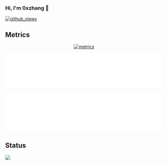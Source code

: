 ### Hi, I'm 0xzhang 👋
[![github_views](https://komarev.com/ghpvc/?username=0xzhang)](https://github.com/0xzhang/0xzhang/)

<!--
**0xzhang/0xzhang** is a ✨ _special_ ✨ repository because its `README.md` (this file) appears on your GitHub profile.

- I am a C++ developer working in ChengDu, China.
- My interests are mainly in high-performance computing, and I also focus on compilers, operating systems, computer graphics and other areas.

Here are some ideas to get you started:

- 🔭 I’m currently working on ...
- 🌱 I’m currently learning ...
- 👯 I’m looking to collaborate on ...
- 🤔 I’m looking for help with ...
- 💬 Ask me about ...
- 📫 How to reach me: ...
- 😄 Pronouns: ...
- ⚡ Fun fact: ...

[![0xzhang's GitHub stats](https://github-readme-stats.vercel.app/api?username=0xzhang&show_icons=true&theme=buefy)]()
[![Top Langs](https://github-readme-stats.vercel.app/api/top-langs/?username=0xzhang&layout=compact)]()
	<img src="https://github-readme-stats.vercel.app/api/top-langs/?username=0xzhang&layout=compact&hide_border=true">
-->

## Metrics
<p align="center">
	<a href="https://github.com/0xzhang"><img src="https://raw.githubusercontent.com/0xzhang/0xzhang/master/metrics.svg" alt="metrics"></a>
<p align="center">
	<a href="https://github.com/0xzhang"><img src="https://raw.githubusercontent.com/0xzhang/0xzhang/master/languages.svg" alt="languages"></a>
<p align="center">
	<a href="https://github.com/0xzhang"><img src="https://raw.githubusercontent.com/0xzhang/0xzhang/master/reactions.svg" alt="reactions"></a>

## Status
<p>
	<img src="https://github-readme-stats.vercel.app/api?username=0xzhang&show_icons=true&theme=buefy&hide_border=true">
</p>
